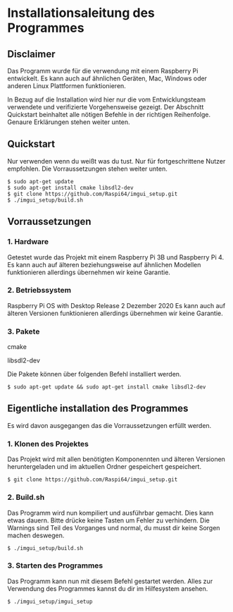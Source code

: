 # Installationsaleitung des Programmes

## Disclaimer
Das Programm wurde für die verwendung mit einem Raspberry Pi entwickelt. Es kann auch auf ähnlichen Geräten, Mac, Windows oder anderen Linux Plattformen funktionieren. 

In Bezug auf die Installation wird hier nur die vom Entwicklungsteam verwendete und verifizierte Vorgehensweise gezeigt. Der Abschnitt Quickstart beinhaltet alle nötigen Befehle in der richtigen Reihenfolge. Genaure Erklärungen stehen weiter unten.

## Quickstart

Nur verwenden wenn du weißt was du tust. Nur für fortgeschrittene Nutzer empfohlen. Die Vorraussetzungen stehen weiter unten.

```
$ sudo apt-get update
$ sudo apt-get install cmake libsdl2-dev
$ git clone https://github.com/Raspi64/imgui_setup.git
$ ./imgui_setup/build.sh
```



## Vorraussetzungen

### 1. Hardware
Getestet wurde das Projekt mit einem Raspberry Pi 3B und Raspberry Pi 4. 
Es kann auch auf älteren beziehungsweise auf ähnlichen Modellen funktionieren allerdings übernehmen wir keine Garantie.

### 2. Betriebssystem
Raspberry Pi OS with Desktop Release 2 Dezember 2020
Es kann auch auf älteren Versionen funktionieren allerdings übernehmen wir keine Garantie.

### 3. Pakete
cmake 

libsdl2-dev

Die Pakete können über folgenden Befehl installiert werden.

```
$ sudo apt-get update && sudo apt-get install cmake libsdl2-dev
```

## Eigentliche installation des Programmes

Es wird davon ausgegangen das die Vorraussetzungen erfüllt werden.

### 1. Klonen des Projektes

Das Projekt wird mit allen benötigten Komponennten und älteren Versionen heruntergeladen und im aktuellen Ordner gespeichert gespeichert.

```
$ git clone https://github.com/Raspi64/imgui_setup.git
```

### 2. Build.sh

Das Programm wird nun kompiliert und ausführbar gemacht. Dies kann etwas dauern. Bitte drücke keine Tasten um Fehler zu verhindern. Die Warnings sind Teil des Vorganges und normal, du musst dir keine Sorgen machen deswegen.

```
$ ./imgui_setup/build.sh
```

### 3. Starten des Programmes
Das Programm kann nun mit diesem Befehl gestartet werden. Alles zur Verwendung des Programmes kannst du dir im Hilfesystem ansehen.


```
$ ./imgui_setup/imgui_setup
```
